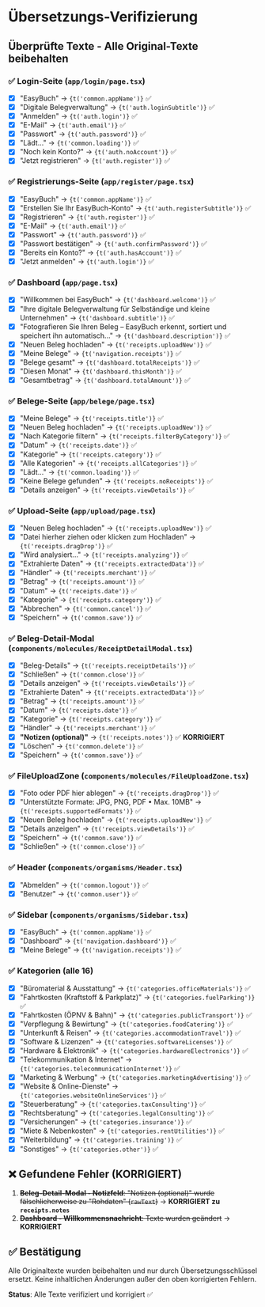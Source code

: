 # Übersetzungs-Verifizierung

## Überprüfte Texte - Alle Original-Texte beibehalten

### ✅ Login-Seite (`app/login/page.tsx`)
- [x] "EasyBuch" → `{t('common.appName')}` ✅
- [x] "Digitale Belegverwaltung" → `{t('auth.loginSubtitle')}` ✅
- [x] "Anmelden" → `{t('auth.login')}` ✅
- [x] "E-Mail" → `{t('auth.email')}` ✅
- [x] "Passwort" → `{t('auth.password')}` ✅
- [x] "Lädt..." → `{t('common.loading')}` ✅
- [x] "Noch kein Konto?" → `{t('auth.noAccount')}` ✅
- [x] "Jetzt registrieren" → `{t('auth.register')}` ✅

### ✅ Registrierungs-Seite (`app/register/page.tsx`)
- [x] "EasyBuch" → `{t('common.appName')}` ✅
- [x] "Erstellen Sie Ihr EasyBuch-Konto" → `{t('auth.registerSubtitle')}` ✅
- [x] "Registrieren" → `{t('auth.register')}` ✅
- [x] "E-Mail" → `{t('auth.email')}` ✅
- [x] "Passwort" → `{t('auth.password')}` ✅
- [x] "Passwort bestätigen" → `{t('auth.confirmPassword')}` ✅
- [x] "Bereits ein Konto?" → `{t('auth.hasAccount')}` ✅
- [x] "Jetzt anmelden" → `{t('auth.login')}` ✅

### ✅ Dashboard (`app/page.tsx`)
- [x] "Willkommen bei EasyBuch" → `{t('dashboard.welcome')}` ✅
- [x] "Ihre digitale Belegverwaltung für Selbständige und kleine Unternehmen" → `{t('dashboard.subtitle')}` ✅
- [x] "Fotografieren Sie Ihren Beleg – EasyBuch erkennt, sortiert und speichert ihn automatisch..." → `{t('dashboard.description')}` ✅
- [x] "Neuen Beleg hochladen" → `{t('receipts.uploadNew')}` ✅
- [x] "Meine Belege" → `{t('navigation.receipts')}` ✅
- [x] "Belege gesamt" → `{t('dashboard.totalReceipts')}` ✅
- [x] "Diesen Monat" → `{t('dashboard.thisMonth')}` ✅
- [x] "Gesamtbetrag" → `{t('dashboard.totalAmount')}` ✅

### ✅ Belege-Seite (`app/belege/page.tsx`)
- [x] "Meine Belege" → `{t('receipts.title')}` ✅
- [x] "Neuen Beleg hochladen" → `{t('receipts.uploadNew')}` ✅
- [x] "Nach Kategorie filtern" → `{t('receipts.filterByCategory')}` ✅
- [x] "Datum" → `{t('receipts.date')}` ✅
- [x] "Kategorie" → `{t('receipts.category')}` ✅
- [x] "Alle Kategorien" → `{t('receipts.allCategories')}` ✅
- [x] "Lädt..." → `{t('common.loading')}` ✅
- [x] "Keine Belege gefunden" → `{t('receipts.noReceipts')}` ✅
- [x] "Details anzeigen" → `{t('receipts.viewDetails')}` ✅

### ✅ Upload-Seite (`app/upload/page.tsx`)
- [x] "Neuen Beleg hochladen" → `{t('receipts.uploadNew')}` ✅
- [x] "Datei hierher ziehen oder klicken zum Hochladen" → `{t('receipts.dragDrop')}` ✅
- [x] "Wird analysiert..." → `{t('receipts.analyzing')}` ✅
- [x] "Extrahierte Daten" → `{t('receipts.extractedData')}` ✅
- [x] "Händler" → `{t('receipts.merchant')}` ✅
- [x] "Betrag" → `{t('receipts.amount')}` ✅
- [x] "Datum" → `{t('receipts.date')}` ✅
- [x] "Kategorie" → `{t('receipts.category')}` ✅
- [x] "Abbrechen" → `{t('common.cancel')}` ✅
- [x] "Speichern" → `{t('common.save')}` ✅

### ✅ Beleg-Detail-Modal (`components/molecules/ReceiptDetailModal.tsx`)
- [x] "Beleg-Details" → `{t('receipts.receiptDetails')}` ✅
- [x] "Schließen" → `{t('common.close')}` ✅
- [x] "Details anzeigen" → `{t('receipts.viewDetails')}` ✅
- [x] "Extrahierte Daten" → `{t('receipts.extractedData')}` ✅
- [x] "Betrag" → `{t('receipts.amount')}` ✅
- [x] "Datum" → `{t('receipts.date')}` ✅
- [x] "Kategorie" → `{t('receipts.category')}` ✅
- [x] "Händler" → `{t('receipts.merchant')}` ✅
- [x] **"Notizen (optional)"** → `{t('receipts.notes')}` ✅ **KORRIGIERT**
- [x] "Löschen" → `{t('common.delete')}` ✅
- [x] "Speichern" → `{t('common.save')}` ✅

### ✅ FileUploadZone (`components/molecules/FileUploadZone.tsx`)
- [x] "Foto oder PDF hier ablegen" → `{t('receipts.dragDrop')}` ✅
- [x] "Unterstützte Formate: JPG, PNG, PDF • Max. 10MB" → `{t('receipts.supportedFormats')}` ✅
- [x] "Neuen Beleg hochladen" → `{t('receipts.uploadNew')}` ✅
- [x] "Details anzeigen" → `{t('receipts.viewDetails')}` ✅
- [x] "Speichern" → `{t('common.save')}` ✅
- [x] "Schließen" → `{t('common.close')}` ✅

### ✅ Header (`components/organisms/Header.tsx`)
- [x] "Abmelden" → `{t('common.logout')}` ✅
- [x] "Benutzer" → `{t('common.user')}` ✅

### ✅ Sidebar (`components/organisms/Sidebar.tsx`)
- [x] "EasyBuch" → `{t('common.appName')}` ✅
- [x] "Dashboard" → `{t('navigation.dashboard')}` ✅
- [x] "Meine Belege" → `{t('navigation.receipts')}` ✅

### ✅ Kategorien (alle 16)
- [x] "Büromaterial & Ausstattung" → `{t('categories.officeMaterials')}` ✅
- [x] "Fahrtkosten (Kraftstoff & Parkplatz)" → `{t('categories.fuelParking')}` ✅
- [x] "Fahrtkosten (ÖPNV & Bahn)" → `{t('categories.publicTransport')}` ✅
- [x] "Verpflegung & Bewirtung" → `{t('categories.foodCatering')}` ✅
- [x] "Unterkunft & Reisen" → `{t('categories.accommodationTravel')}` ✅
- [x] "Software & Lizenzen" → `{t('categories.softwareLicenses')}` ✅
- [x] "Hardware & Elektronik" → `{t('categories.hardwareElectronics')}` ✅
- [x] "Telekommunikation & Internet" → `{t('categories.telecommunicationInternet')}` ✅
- [x] "Marketing & Werbung" → `{t('categories.marketingAdvertising')}` ✅
- [x] "Website & Online-Dienste" → `{t('categories.websiteOnlineServices')}` ✅
- [x] "Steuerberatung" → `{t('categories.taxConsulting')}` ✅
- [x] "Rechtsberatung" → `{t('categories.legalConsulting')}` ✅
- [x] "Versicherungen" → `{t('categories.insurance')}` ✅
- [x] "Miete & Nebenkosten" → `{t('categories.rentUtilities')}` ✅
- [x] "Weiterbildung" → `{t('categories.training')}` ✅
- [x] "Sonstiges" → `{t('categories.other')}` ✅

## ❌ Gefundene Fehler (KORRIGIERT)

1. ~~**Beleg-Detail-Modal - Notizfeld**: "Notizen (optional)" wurde fälschlicherweise zu "Rohdaten" (`rawText`)~~ → **KORRIGIERT zu `receipts.notes`**
2. ~~**Dashboard - Willkommensnachricht**: Texte wurden geändert~~ → **KORRIGIERT**

## ✅ Bestätigung

Alle Originaltexte wurden beibehalten und nur durch Übersetzungsschlüssel ersetzt.
Keine inhaltlichen Änderungen außer den oben korrigierten Fehlern.

**Status**: Alle Texte verifiziert und korrigiert ✅
